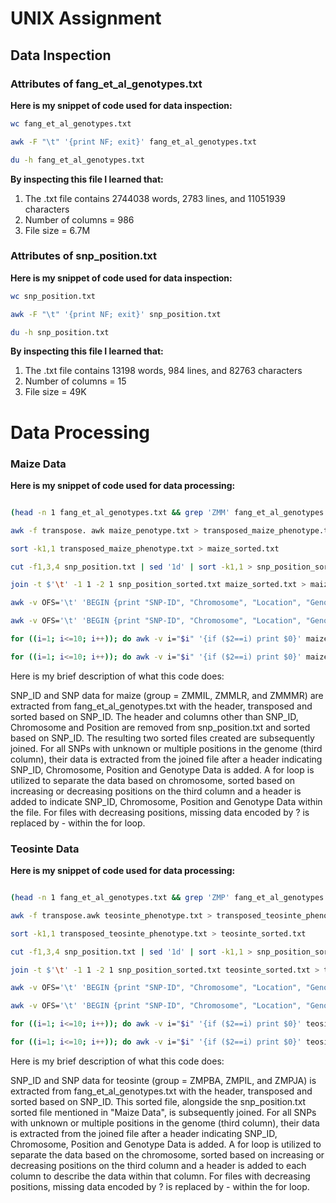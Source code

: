 # UNIX Assignment

## Data Inspection

### Attributes of fang_et_al_genotypes.txt

**Here is my snippet of code used for data inspection:**

```sh
wc fang_et_al_genotypes.txt

awk -F "\t" '{print NF; exit}' fang_et_al_genotypes.txt

du -h fang_et_al_genotypes.txt
```

**By inspecting this file I learned that:**

1. The .txt file contains 2744038 words, 2783 lines, and 11051939 characters
2. Number of columns = 986 
3. File size = 6.7M

### Attributes of snp_position.txt

**Here is my snippet of code used for data inspection:**

```sh
wc snp_position.txt

awk -F "\t" '{print NF; exit}' snp_position.txt

du -h snp_position.txt
```
**By inspecting this file I learned that:**

1. The .txt file contains 13198 words, 984 lines, and 82763 characters
2. Number of columns = 15 
3. File size = 49K

# Data Processing

### Maize Data

**Here is my snippet of code used for data processing:**
```sh

(head -n 1 fang_et_al_genotypes.txt && grep 'ZMM' fang_et_al_genotypes.txt) | cut -f 4-986 > maize_phenotype.txt

awk -f transpose. awk maize_penotype.txt > transposed_maize_phenotype.txt

sort -k1,1 transposed_maize_phenotype.txt > maize_sorted.txt

cut -f1,3,4 snp_position.txt | sed '1d' | sort -k1,1 > snp_position_sorted.txt

join -t $'\t' -1 1 -2 1 snp_position_sorted.txt maize_sorted.txt > maize_snp_sorted.txt

awk -v OFS='\t' 'BEGIN {print "SNP-ID", "Chromosome", "Location", "Genotype_Data"} /unknown/ {print}' maize_snp_sorted.txt > unknown_maize_SNP.txt

awk -v OFS='\t' 'BEGIN {print "SNP-ID", "Chromosome", "Location", "Genotype_Data"} /multiple/ {print}' maize_snp_sorted.txt > multiple_maize_SNP.txt

for ((i=1; i<=10; i++)); do awk -v i="$i" '{if ($2==i) print $0}' maize_snp_sorted.txt | sort -k3,3n | awk -v OFS='\t' 'BEGIN {print "SNP_ID", "Chromosome", "Position", "Genotype_data"}{print}'> chr"$i"_maize_increasing.txt; done

for ((i=1; i<=10; i++)); do awk -v i="$i" '{if ($2==i) print $0}' maize_snp_sorted.txt | sort -k3,3nr | sed 's/?/-/g' | awk -v OFS='\t' 'BEGIN{print "SNP_ID", "Chromosome", "Position", "Genotype_data"}{print}'> chr"$i"_maize_decreasing.txt; done
```


Here is my brief description of what this code does:

SNP_ID and SNP data for maize (group = ZMMIL, ZMMLR, and ZMMMR) are extracted from fang_et_al_genotypes.txt with the header, transposed and sorted based on SNP_ID. The header and columns other than SNP_ID, Chromosome and Position are removed from snp_position.txt and sorted based on SNP_ID. The resulting two sorted files created are subsequently joined.
For all SNPs with unknown or multiple positions in the genome (third column), their data is extracted from the joined file after a header indicating SNP_ID, Chromosome, Position and Genotype Data is added.
A for loop is utilized to separate the data based on chromosome, sorted based on increasing or decreasing positions on the third column and a header is added to indicate SNP_ID, Chromosome, Position and Genotype Data within the file. For files with decreasing positions, missing data encoded by ? is replaced by - within the for loop.

### Teosinte Data

**Here is my snippet of code used for data processing:**

```sh

(head -n 1 fang_et_al_genotypes.txt && grep 'ZMP' fang_et_al_genotypes.txt) | cut -f 4-986 > teosinte_phenotype.txt

awk -f transpose.awk teosinte_phenotype.txt > transposed_teosinte_phenotype.txt

sort -k1,1 transposed_teosinte_phenotype.txt > teosinte_sorted.txt

cut -f1,3,4 snp_position.txt | sed '1d' | sort -k1,1 > snp_position_sorted.txt

join -t $'\t' -1 1 -2 1 snp_position_sorted.txt teosinte_sorted.txt > teosinte_snp_sorted.txt

awk -v OFS='\t' 'BEGIN {print "SNP-ID", "Chromosome", "Location", "Genotype_Data"} /unknown/ {print}' teosinte_snp_sorted.txt > unknown_teosinte_SNP.txt

awk -v OFS='\t' 'BEGIN {print "SNP-ID", "Chromosome", "Location", "Genotype_Data"} /multiple/ {print}' teosinte_snp_sorted.txt > multiple_teosinte_SNP.txt

for ((i=1; i<=10; i++)); do awk -v i="$i" '{if ($2==i) print $0}' teosinte_snp_sorted.txt | sort -k3,3n | awk -v OFS='\t' 'BEGIN {print "SNP_ID", "Chromosome", "Position", "Genotype_data"}{print}'> chr"$i"_teosinte_increasing.txt; done

for ((i=1; i<=10; i++)); do awk -v i="$i" '{if ($2==i) print $0}' teosinte_snp_sorted.txt | sort -k3,3nr | sed 's/?/-/g' | awk -v OFS='\t' 'BEGIN{print "SNP_ID", "Chromosome", "Position", "Genotype_data"}{print}'> chr"$i"_teosinte_decreasing.txt; done
```

Here is my brief description of what this code does:

SNP_ID and SNP data for teosinte (group = ZMPBA, ZMPIL, and ZMPJA) is extracted from fang_et_al_genotypes.txt with the header, transposed and sorted based on SNP_ID. This sorted file, alongside the snp_position.txt sorted file mentioned in "Maize Data", is subsequently joined.
For all SNPs with unknown or multiple positions in the genome (third column), their data is extracted from the joined file after a header indicating SNP_ID, Chromosome, Position and Genotype Data is added.
A for loop is utilized to separate the data based on the chromosome, sorted based on increasing or decreasing positions on the third column and a header is added to each column to describe the data within that column. For files with decreasing positions, missing data encoded by ? is replaced by - within the for loop.


